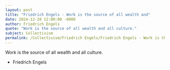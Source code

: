 ```yaml
---
layout: post
title: "Friedrich Engels - Work is the source of all wealth and"
date: 2024-12-28 12:00:00 -0000
author: Friedrich Engels
quote: "Work is the source of all wealth and all culture."
subject: Collectivism
permalink: /Collectivism/Friedrich Engels/Friedrich Engels - Work is the source of all wealth and
---
```


Work is the source of all wealth and all culture.

- Friedrich Engels
